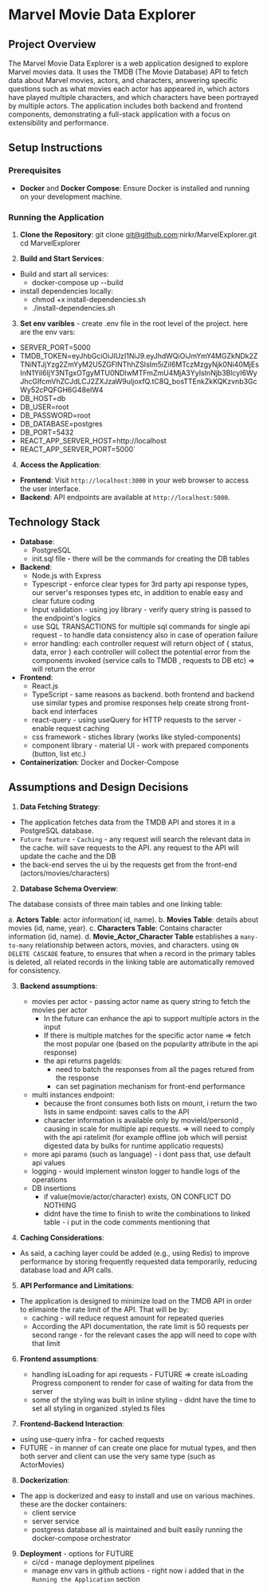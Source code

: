 # Marvel Movie Data Explorer

## Project Overview
The Marvel Movie Data Explorer is a web application designed to explore Marvel movies data. It uses the TMDB (The Movie Database) API to fetch data about Marvel movies, actors, and characters, answering specific questions such as what movies each actor has appeared in, which actors have played multiple characters, and which characters have been portrayed by multiple actors. The application includes both backend and frontend components, demonstrating a full-stack application with a focus on extensibility and performance.

## Setup Instructions

### Prerequisites
- **Docker** and **Docker Compose**: Ensure Docker is installed and running on your development machine.

### Running the Application
1. **Clone the Repository**:
   git clone git@github.com:nirkr/MarvelExplorer.git
   cd MarvelExplorer

2. **Build and Start Services**: 
- Build and start all services:
   - docker-compose up --build
- install dependencies locally:
    - chmod +x install-dependencies.sh
    - ./install-dependencies.sh

3. **Set env varibles** - create .env file in the root level of the project. here are the env vars:
- SERVER_PORT=5000
- TMDB_TOKEN=eyJhbGciOiJIUzI1NiJ9.eyJhdWQiOiJmYmY4MGZkNDk2ZTNiNTJjYzg2ZmYyM2U5ZGFlNThhZSIsIm5iZiI6MTczMzgyNjk0Ni40MjEsInN1YiI6IjY3NTgxOTgyMTU0NDIwMTFmZmU4MjA3YyIsInNjb3BlcyI6WyJhcGlfcmVhZCJdLCJ2ZXJzaW9uIjoxfQ.tC8Q_bosTTEnkZkKQKzvnb3GcWy52cPQFGH6G48eIW4
- DB_HOST=db
- DB_USER=root
- DB_PASSWORD=root
- DB_DATABASE=postgres
- DB_PORT=5432
- REACT_APP_SERVER_HOST=http://localhost
- REACT_APP_SERVER_PORT=5000`

4. **Access the Application**:
- **Frontend**: Visit `http://localhost:3000` in your web browser to access the user interface.
- **Backend**: API endpoints are available at `http://localhost:5000`.

## Technology Stack
- **Database**: 
    -  PostgreSQL
    -  init.sql file - there will be the commands for creating the DB tables
- **Backend**: 
    - Node.js with Express
    - Typescript - enforce clear types for 3rd party api response types, our server's responses types etc, in addition to enable easy and clear future coding 
    - Input validation - using joy library - verify query string is passed to the endpoint's logics
    - use SQL TRANSACTIONS for multiple sql commands for single api request - to handle data consistency also in case of operation failure
    - error handling: each controller request will return object of { status, data, error }
      each controller will collect the potential error from the components invoked (service calls to TMDB , requests to DB etc) => will return the error
- **Frontend**: 
    - React.js
    - TypeScript - same reasons as backend. both frontend and backend use similar types and promise responses help create strong front-back end interfaces
    - react-query - using useQuery for HTTP requests to the server - enable request caching
    - css framework - stiches library (works like styled-components)
    - component library - material UI - work with prepared components (button, list etc.)
- **Containerization**: Docker and Docker-Compose

## Assumptions and Design Decisions

1. **Data Fetching Strategy**:
- The application fetches data from the TMDB API and stores it in a PostgreSQL database. 
- `Future feature` - `Caching` - any request will search the relevant data in the cache. will save requests to the API. any request to the API will update the cache and the DB
- the back-end serves the ui by the requests get from the front-end (actors/movies/characters)

2. **Database Schema Overview**:

The database consists of three main tables and one linking table:

a. **Actors Table**: actor information( id, name).
b. **Movies Table**: details about movies (id, name, year).
c. **Characters Table**: Contains character information (id, name).
d. **Movie_Actor_Character Table** establishes a `many-to-many` relationship between actors, movies, and characters. 
    using `ON DELETE CASCADE` feature, to ensures that when a record in the primary tables is deleted, all related records in the linking table are automatically removed for consistency.

3. **Backend assumptions**:
    - movies per actor - passing actor name as query string to fetch the movies per actor
        - In the future can enhance the api to support multiple actors in the input
        - If there is multiple matches for the specific actor name => fetch the most popular one (based on the popularity attribute in the api response)
        - the api returns pageIds:
            - need to batch the responses from all the pages retured from the response
            - can set pagination mechanism for front-end performance
    - multi instances endpoint:
        - because the front consumes both lists on mount, i return the two lists in same endpoint: saves calls to the API
        - character information is available only by movieId/personId , causing in scale for multiple api requests. => will need to comply with the api ratelimit (for example offline job which will persist digested data by bulks for runtime applicatio requests)
    - more api params (such as language) - i dont pass that, use default api values
    - logging - would implement winston logger to handle logs of the operations
    - DB insertions 
        - if value(movie/actor/character) exists, ON CONFLICT DO NOTHING
        - didnt have the time to finish to write the combinations to linked table - i put in the code comments mentioning that
    
4. **Caching Considerations**:
- As said, a caching layer could be added (e.g., using Redis) to improve performance by storing frequently requested data temporarily, reducing database load and API calls.

5. **API Performance and Limitations**:
- The application is designed to minimize load on the TMDB API in order to elimainte the rate limit of the API. That will be by:
    -  caching - will reduce request amount for repeated queries
    -  According the API documentation, the rate limit is 50 requests per second range - for the relevant cases the app will need to cope with that limit

6. **Frontend assumptions**:
    - handling isLoading for api requests - FUTURE => create isLoading Progress component to render for case of waiting for data from the server
    - some of the styling was built in inline styling - didnt have the time to set all styling in organized .styled.ts files

7. **Frontend-Backend Interaction**:
- using use-query infra - for cached requests
- FUTURE - in manner of can create one place for mutual types, and then both server and client can use the very same type (such as ActorMovies)

8. **Dockerization**:
- The app is dockerized and easy to install and use on various machines. these are the docker containers:
    - client service
    - server service
    - postgress database
all is maintained and built easily running the docker-compose orchestrator

9. **Deployment** - options for FUTURE
    - ci/cd - manage deployment pipelines
    - manage env vars in github actions - right now i added that in the `Running the Application` section